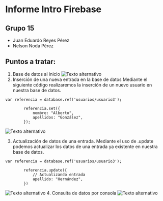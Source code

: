
# Informe Intro Firebase

## Grupo 15
* Juan Eduardo Reyes Pérez
* Nelson Noda Pérez 

## Puntos a tratar: 
1. Base de datos al inicio
![Texto alternativo](https://github.com/eduardoreyes99/Usabilidad-y-Accesibilidad/blob/master/Practica%207-1/img/Inicio.png)
2. Inserción de una nueva entrada en la base de datos
Mediante el siguiente código realizaremos la inserción de un nuevo usuario en nuestra base de datos.
```
var referencia = database.ref('usuarios/usuario3');

        referencia.set({
            nombre: "Alberto",
            apellidos: "González",
        });
```
![Texto alternativo](https://github.com/eduardoreyes99/Usabilidad-y-Accesibilidad/blob/master/Practica%207-1/img/Actualizar.png)

3. Actualización de datos de una entrada.
Mediante el uso de .update podemos actualizar los datos de una entrada ya existente en nuestra base de datos.
```
var referencia = database.ref('usuarios/usuario3');

        referencia.update({
            // Actualizando entrada
            apellido: "Hernández",
        })
```
![Texto alternativo](https://github.com/eduardoreyes99/Usabilidad-y-Accesibilidad/blob/master/Practica%207-1/img/Update.png)
4. Consulta de datos por consola
![Texto alternativo]()
